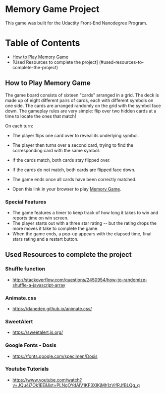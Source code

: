# Memory Game Project 
This game was built for the Udactity Front-End Nanodegree Program.

# Table of Contents
* [How to Play Memory Game](#how-to-play-memory-game)
* [Used Resources to complete the project] (#used-resources-to-complete-the-project)


## How to Play Memory Game 

The game board consists of sixteen "cards" arranged in a grid. The deck is made up of eight different pairs of cards, each with different symbols on one side. The cards are arranged randomly on the grid with the symbol face down. The gameplay rules are very simple: flip over two hidden cards at a time to locate the ones that match!

On each turn:
* The player flips one card over to reveal its underlying symbol.
* The player then turns over a second card, trying to find the corresponding card with the same symbol.
* If the cards match, both cards stay flipped over.
* If the cards do not match, both cards are flipped face down.
* The game ends once all cards have been correctly matched.

* Open this link in your browser to play [Memory Game](https://ghaliahmut.github.io/Memory-Game-Project/).


### Special Features
* The game features a timer to keep track of how long it takes to win and reports time on win screen.
* The player starts out with a three star rating -- but the rating drops the more moves it take to complete the game.
* When the game ends, a pop-up appears with the elapsed time, final stars rating and a restart button.


## Used Resources to complete the project

### Shuffle function
* http://stackoverflow.com/questions/2450954/how-to-randomize-shuffle-a-javascript-array

### Animate.css
* https://daneden.github.io/animate.css/

### SweetAlert
* https://sweetalert.js.org/

### Google Fonts - Dosis
* https://fonts.google.com/specimen/Dosis

### Youtube Tutorials
* https://www.youtube.com/watch?v=JQu4i7Ok1EE&list=PLNgOYdAlV1KF3XlKjMh1zVifRJfBLQg_q
